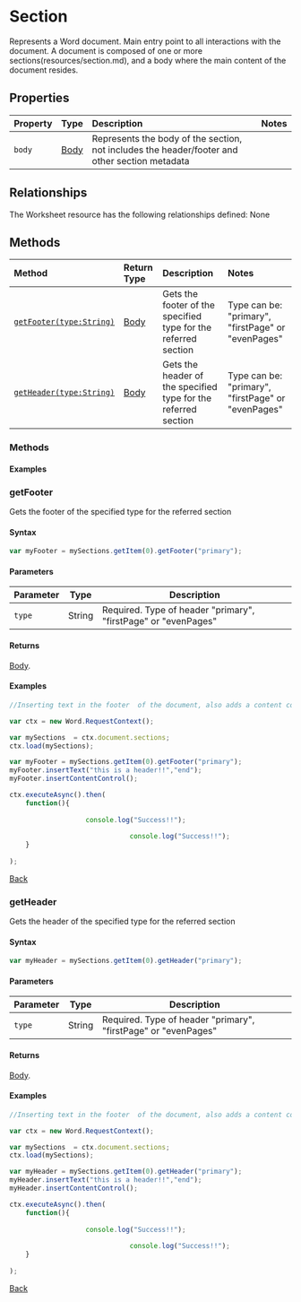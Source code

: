 # Section 
 Represents a Word document. Main entry point to all interactions with the document. A document is composed of one or more sections(resources/section.md), and a body where the main content of the document resides.

## Properties

| Property         | Type    |Description|Notes |
|:-----------------|:--------|:----------|:-----|
|`body`|  [Body](body.md)   |Represents the body of the section, not includes the header/footer and other section metadata | |




## Relationships
The Worksheet resource has the following relationships defined:
None


## Methods


| Method     | Return Type    |Description|Notes  |
|:-----------------|:--------|:----------|:------|
|[`getFooter(type:String)`](#getfooter)| [Body](body.md) |Gets the footer of the specified type for the referred section | Type can be: "primary", "firstPage" or  "evenPages" |     
|[`getHeader(type:String)`](#getheader)| [Body](body.md) |Gets the header of the specified type for the referred section | Type can be: "primary", "firstPage" or  "evenPages"|





### Methods 

#### Examples

### getFooter

Gets the footer of the specified type for the referred section

#### Syntax
```js
var myFooter = mySections.getItem(0).getFooter("primary");

```
#### Parameters

Parameter      | Type   | Description
-------------- | ------ | ------------
`type`          | String | Required. Type of header  "primary", "firstPage" or  "evenPages"


#### Returns

[Body](body.md).


#### Examples

```js
//Inserting text in the footer  of the document, also adds a content control :)

var ctx = new Word.RequestContext();

var mySections  = ctx.document.sections;
ctx.load(mySections);

var myFooter = mySections.getItem(0).getFooter("primary");
myFooter.insertText("this is a header!!","end");
myFooter.insertContentControl();

ctx.executeAsync().then(
	function(){
				   
				   console.log("Success!!");
			
                              console.log("Success!!");
	}
	
);

```
[Back](#methods)


### getHeader

Gets the header of the specified type for the referred section

#### Syntax
```js
var myHeader = mySections.getItem(0).getHeader("primary");

```
#### Parameters

Parameter      | Type   | Description
-------------- | ------ | ------------
`type`          | String | Required. Type of header  "primary", "firstPage" or  "evenPages"


#### Returns

[Body](body.md).


#### Examples

```js
//Inserting text in the footer  of the document, also adds a content control :)

var ctx = new Word.RequestContext();

var mySections  = ctx.document.sections;
ctx.load(mySections);

var myHeader = mySections.getItem(0).getHeader("primary");
myHeader.insertText("this is a header!!","end");
myHeader.insertContentControl();

ctx.executeAsync().then(
	function(){
				   
				   console.log("Success!!");
			
                              console.log("Success!!");
	}
	
);

```
[Back](#methods)